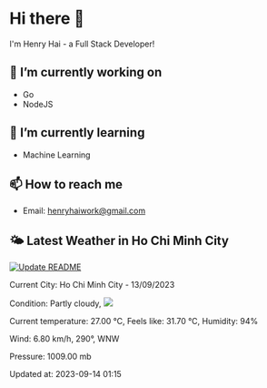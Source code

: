# Hi there 👋

I'm Henry Hai - a Full Stack Developer!

## 🔭 I’m currently working on

- Go
- NodeJS

## 🌱 I’m currently learning

- Machine Learning

## 📫 How to reach me

- Email: <henryhaiwork@gmail.com>

## 🌤️ Latest Weather in Ho Chi Minh City
[![Update README](https://github.com/henry0hai/henry0hai/actions/workflows/udpateReadme.yml/badge.svg)](https://github.com/henry0hai/henry0hai/actions/workflows/udpateReadme.yml)
<!-- WEATHER:START -->Current City: Ho Chi Minh City - 13/09/2023

Condition: Partly cloudy, <img src="https://cdn.weatherapi.com/weather/64x64/night/116.png"/>

Current temperature: 27.00 °C, Feels like: 31.70 °C, Humidity: 94%

Wind: 6.80 km/h, 290°, WNW

Pressure: 1009.00 mb

Updated at: 2023-09-14 01:15<!-- WEATHER:END -->
